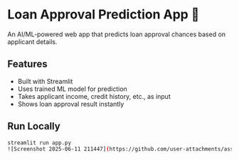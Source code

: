 # Loan Approval Prediction App 🏦

An AI/ML-powered web app that predicts loan approval chances based on applicant details.

## Features
- Built with Streamlit
- Uses trained ML model for prediction
- Takes applicant income, credit history, etc., as input
- Shows loan approval result instantly

## Run Locally
```bash
streamlit run app.py
![Screenshot 2025-06-11 211447](https://github.com/user-attachments/assets/18c1b150-8c32-4cbf-80e1-f0047d013472)
